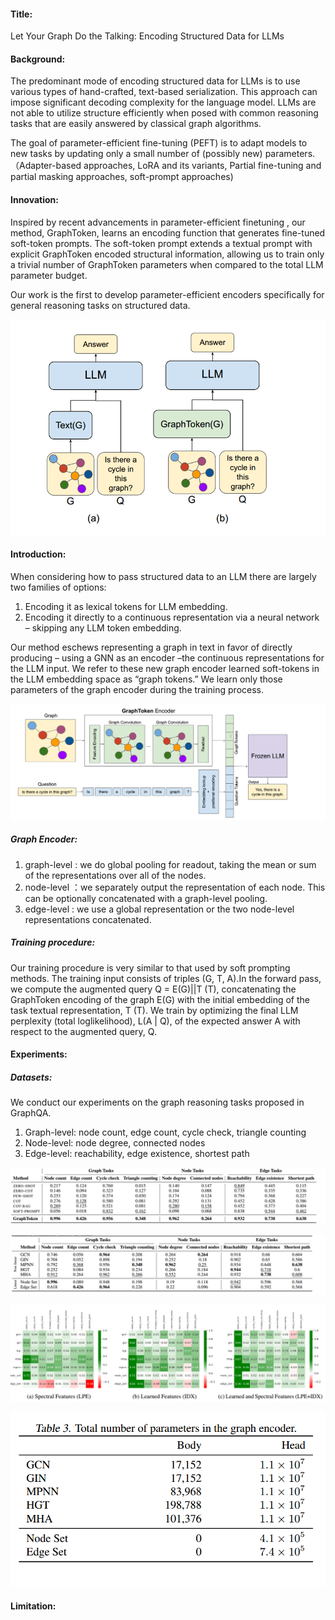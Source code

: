 #### Title:

Let Your Graph Do the Talking: Encoding Structured Data for LLMs

#### Background:

The predominant mode of encoding structured data for LLMs is to use various types of hand-crafted, text-based serialization. This approach can impose significant decoding complexity for the language model. LLMs are not able to utilize structure efficiently when posed with common reasoning tasks that are easily answered by classical graph algorithms.

The goal of parameter-efficient fine-tuning (PEFT) is to adapt models to new tasks by updating only a small number of (possibly new) parameters.（Adapter-based approaches, LoRA and its variants, Partial fine-tuning and partial masking approaches, soft-prompt approaches)

#### Innovation:

Inspired by recent advancements in parameter-efficient finetuning , our method, GraphToken, learns an encoding function that generates fine-tuned soft-token prompts. The soft-token prompt extends a textual prompt with explicit GraphToken encoded
structural information, allowing us to train only a trivial number of GraphToken parameters when compared to the total LLM parameter budget.

Our work is the first to develop parameter-efficient encoders specifically for general reasoning tasks on structured data.

![image-20241022125523543](./GraphToken.assets/image-20241022125523543.png)

#### Introduction:

When considering how to pass structured data to an LLM there are largely two families of options:

1. Encoding it as lexical tokens for LLM embedding.
2.  Encoding it directly to a continuous representation via a neural network – skipping any LLM token embedding.

Our method eschews representing a graph in text in favor of directly producing – using a GNN as an encoder –the continuous representations for the LLM input. We refer to these new graph encoder learned soft-tokens in the LLM embedding space as “graph tokens.” We learn only those parameters of the graph encoder during the training process.

![image-20241022125435628](./GraphToken.assets/image-20241022125435628.png)

##### Graph Encoder:

1. graph-level : we do global pooling for readout, taking the mean or sum of the representations over all of the nodes.
2. node-level ：we separately output the representation of each node. This can be optionally concatenated with a graph-level pooling.
3. edge-level : we use a global representation or the two node-level representations concatenated.

##### Training procedure:

Our training procedure is very similar to that used by soft prompting methods. The training input consists of triples (G, T, A).In the forward pass, we compute the augmented query Q = E(G)||T (T), concatenating the GraphToken encoding of the graph E(G) with the initial embedding of the task textual representation, T (T). We train by optimizing the final LLM perplexity (total loglikelihood), L(A | Q), of the expected answer A with respect to the augmented query, Q.

#### Experiments:

##### Datasets:

We conduct our experiments on the graph reasoning tasks proposed in GraphQA.

1. Graph-level: node count, edge count, cycle check, triangle counting 
2. Node-level: node degree, connected nodes
3. Edge-level: reachability, edge existence, shortest path

![image-20241025181147151](./GraphToken.assets/image-20241025181147151.png)

![image-20241025181204789](./GraphToken.assets/image-20241025181204789.png)

![image-20241025181224399](./GraphToken.assets/image-20241025181224399.png)

![image-20241025181233799](./GraphToken.assets/image-20241025181233799.png)

#### Limitation:
